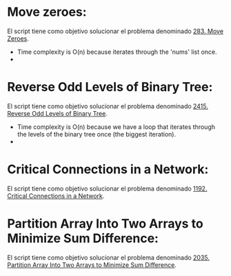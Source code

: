 # Move zeroes:
El script tiene como objetivo solucionar el problema denominado [283. Move Zeroes](https://leetcode.com/problems/move-zeroes/description/).
* Time complexity is O(n) because iterates through the 'nums' list once.
* 
# Reverse Odd Levels of Binary Tree:
El script tiene como objetivo solucionar el problema denominado [2415. Reverse Odd Levels of Binary Tree](https://leetcode.com/problems/reverse-odd-levels-of-binary-tree/description/).
* Time complexity is O(n) because we have a loop that iterates through the levels of the binary tree once (the biggest iteration).
* 
# Critical Connections in a Network:
El script tiene como objetivo solucionar el problema denominado [1192. Critical Connections in a Network](https://leetcode.com/problems/critical-connections-in-a-network/description/).
# Partition Array Into Two Arrays to Minimize Sum Difference:
El script tiene como objetivo solucionar el problema denominado [2035. Partition Array Into Two Arrays to Minimize Sum Difference](https://leetcode.com/problems/partition-array-into-two-arrays-to-minimize-sum-difference/description/).
